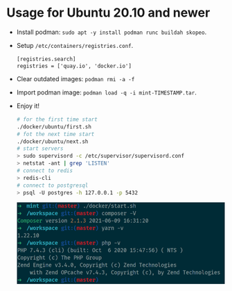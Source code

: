 # Usage for Ubuntu 20.10 and newer

- Install podman: `sudo apt -y install podman runc buildah skopeo`.
- Setup `/etc/containers/registries.conf`.

  ```text
  [registries.search]
  registries = ['quay.io', 'docker.io']
  ```

- Clear outdated images: `podman rmi -a -f`
- Import podman image: `podman load -q -i mint-TIMESTAMP.tar`.

- Enjoy it!
  
  ```bash
  # for the first time start
  ./docker/ubuntu/first.sh
  # fot the next time start
  ./docker/ubuntu/next.sh
  # start servers
  > sudo supervisord -c /etc/supervisor/supervisord.conf
  > netstat -ant | grep 'LISTEN'
  # connect to redis
  > redis-cli
  # connect to postgresql
  > psql -U postgres -h 127.0.0.1 -p 5432
  ```

  ![start](documents/start.png)
